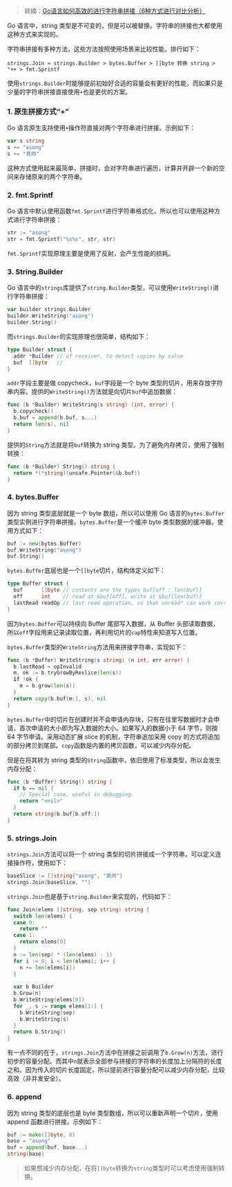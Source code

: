 > 转摘：[Go语言如何高效的进行字符串拼接（6种方式进行对比分析）](https://mp.weixin.qq.com/s/-beSznRTsD3oVxA4KrCyHw)

Go 语言中，string 类型是不可变的，但是可以被替换。字符串的拼接也大都使用这种方式来实现的。

字符串拼接有多种方法，这些方法按照使用场景来比较性能，排行如下：

`strings.Join ≈ strings.Builder > bytes.Buffer > []byte 转换 string > "++ > fmt.Sprintf`

使用`strings.Builder`时能够提前初始好合适的容量会有更好的性能，而如果只是少量的字符串拼接直接使用`+`也是更优的方案。

### 1. 原生拼接方式“+”

Go 语言原生支持使用`+`操作符直接对两个字符串进行拼接。示例如下：

```go
var s string
s += "asong"
s += "真帅"
```

这种方式使用起来最简单，拼接时，会对字符串进行遍历，计算并开辟一个新的空间来存储原来的两个字符串。

### 2. fmt.Sprintf

Go 语言中默认使用函数`fmt.Sprintf`进行字符串格式化，所以也可以使用这种方式进行字符串拼接：

```go
str := "asong"
str = fmt.Sprintf("%s%s", str, str)
```

`fmt.Sprintf`实现原理主要是使用了反射，会产生性能的损耗。

### 3. String.Builder

Go 语言中的`strings`库提供了`string.Builder`类型，可以使用`WriteString()`进行字符串拼接：

```go
var builder strings.Builder
builder.WriteString("asong")
builder.String()
```

而`strings.Builder`的实现原理也很简单，结构如下：

```go
type Builder struct {
  addr *Builder // of receiver, to detect copies by value
  buf  []byte   // 
}
```

`addr`字段主要是做 copycheck，`buf`字段是一个 byte 类型的切片，用来存放字符串内容。提供的`WriteString()`方法就是向切片`buf`中追加数据：

```go
func (b *Builder) WriteString(s string) (int, error) {
  b.copycheck()
  b.buf = append(b.buf, s...)
  return len(s), nil
}
```

提供的`String`方法就是将`buf`转换为 string 类型。为了避免内存拷贝，使用了强制转换：

```go
func (b *Builder) String() string {
  return *(*string)(unsafe.Pointer(&b.buf))
}
```

### 4. bytes.Buffer

因为 string 类型底层就是一个 byte 数组，所以可以使用 Go 语言的`bytes.Buffer`类型实例进行字符串拼接。`bytes.Buffer`是一个缓冲 byte 类型数据的缓冲器。使用方式如下：

```go
buf := new(bytes.Buffer)
buf.WriteString("asong")
buf.String()
```

`bytes.Buffer`底层也是一个`[]byte`切片，结构体定义如下：

```go
type Buffer struct {
  buf      []byte // contents are the types buf[off : len(buf)]
  off      int    // read at &buf[off], write at &buf[len(buf)]
  lastRead readOp // last read operation, so that unread* can work correctly.
}
```

因为`bytes.Buffer`可以持续向 Buffer 尾部写入数据，从 Buffer 头部读取数据，所以`off`字段用来记录读取位置，再利用切片的`cap`特性来知道写入位置。

`bytes.Buffer`类型的`WriteString`方法用来拼接字符串，实现如下：

```go
func (b *Buffer) WriteString(s string) (n int, err error) {
  b.lastRead = opInvalid
  m, ok := b.tryGrowByReslice(len(s))
  if !ok {
    m = b.grow(len(s))
  }
  return copy(b.buf[m:], s), nil
}
```

`bytes.Buffer`中的切片在创建时并不会申请内存块，只有在往里写数据时才会申请，首次申请的大小即为写入数据的大小。如果写入的数据小于 64 字节，则按 64 字节申请。采用动态扩展 slice 的机制，字符串追加采用 copy 的方式将追加的部分拷贝到尾部。`copy`函数是内置的拷贝函数，可以减少内存分配。

但是在将其转为 string 类型的`String`函数中，依旧使用了标准类型，所以会发生内存分配：

```go
func (b *Buffer) String() string {
  if b == nil {
    // Special case, useful in debugging.
    return "<nil>"
  }
  return string(b.buf[b.off:])
}
```

### 5. strings.Join

`strings.Join`方法可以将一个 string 类型的切片拼接成一个字符串，可以定义连接操作符，使用如下：

```go
baseSlice := []string{"asong", "真帅"}
strings.Join(baseSlice, "")
```

`strings.Join`也是基于`string.Builder`来实现的，代码如下：

```go
func Join(elems []string, sep string) string {
  switch len(elems) {
  case 0:
    return ""
  case 1:
    return elems[0]
  }
  n := len(sep) * (len(elems) - 1)
  for i := 0; i < len(elems); i++ {
    n += len(elems[i])
  }
  
  var b Builder
  b.Grow(n)
  b.WriteString(elems[0])
  for _, s := range elems[1:] {
    b.WriteString(sep)
    b.WriteString(s)
  }
  return b.String()
}
```

有一点不同的在于，`strings.Join`方法中在拼接之前调用了`b.Grow(n)`方法，进行初步的容量分配。而其中`n`就表示全部参与拼接的字符串的长度加上分隔符的长度之和。因为传入的切片长度固定，所以提前进行容量分配可以减少内存分配，比较高效（非并发安全）。

### 6. append

因为 string 类型的底层也是 byte 类型数组，所以可以重新声明一个切片，使用 append 函数进行拼接。示例如下：

```go
buf := make([]byte, 0)
base = "asong"
buf = append(buf, base...)
string(base)
```

> 如果想减少内存分配，在将`[]byte`转换为`string`类型时可以考虑使用强制转换。


